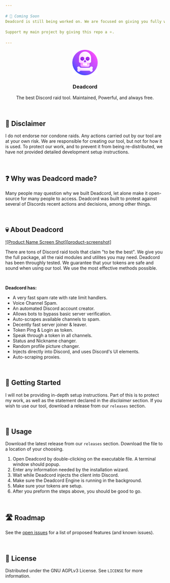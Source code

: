 ```yaml
---

# 🎉 Coming Soon
Deadcord is still being worked on. We are focused on giving you fully working and reliable tools. We will be the best raid tool out there.

Support my main project by giving this repo a ⭐.

---
```


<p align="center">
<img src="deadcord-logo.png" alt="Logo" width="80" height="80"><h3 align="center">Deadcord</h3><p align="center">The best Discord raid tool. Maintained, Powerful, and always free.</p>
<br>

## 🚨 Disclaimer
I do not endorse nor condone raids. Any actions carried out by our tool are at your own risk. We are responsible for creating our tool, but not for how it is used.
To protect our work, and to prevent it from being re-distributed, we have not provided detailed development setup instructions.

<br>

## ❓ Why was Deadcord made?
Many people may question why we built Deadcord, let alone make it open-source for many people to access. Deadcord was built to protest against several of Discords recent actions and decisions, among other things.

<br>

## 💀 About Deadcord

[![Product Name Screen Shot][product-screenshot]](https://example.com)

There are tons of Discord raid tools that claim "to be the best". We give you the full package, all the raid modules and utilites you may need. Deadcord has been throughly tested. We guarantee that your tokens are safe and sound when using our tool. We use the most effective methods possible.

<br>

**Deadcord has:**
* A very fast spam rate with rate limit handlers.
* Voice Channel Spam.
* An automated Discord account creator.
* Allows bots to bypass basic server verification.
* Auto-scrapes available channels to spam.
* Decently fast server joiner & leaver.
* Token Ping & Login as token.
* Speak through a token in all channels.
* Status and Nickname changer.
* Random profile picture changer.
* Injects directly into Discord, and uses Discord's UI elements.
* Auto-scraping proxies.
<br>

## 🏁 Getting Started

I will not be providing in-depth setup instructions. Part of this is to protect my work, as well as the statement declared in the *disclaimer* section. If you wish to use our tool, download a release from our `releases` section.

<br>

## 🧰 Usage

Download the latest release from our `releases` section. Download the file to a location of your choosing.

1. Open Deadcord by double-clicking on the executable file. A terminal window should popup.
2. Enter any information needed by the installation wizard. 
3. Wait while Deadcord injects the client into Discord.
4. Make sure the Deadcord Engine is running in the background.
5. Make sure your tokens are setup.
6. After you preform the steps above, you should be good to go. 

<br>

## 🛣️ Roadmap

See the [open issues]() for a list of proposed features (and known issues).

<br>

## 📜 License

Distributed under the GNU AGPLv3 License. See `LICENSE` for more information.
